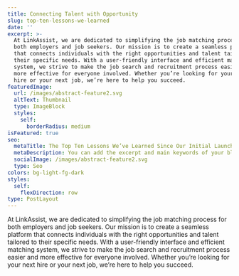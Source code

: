 ```yaml
---
title: Connecting Talent with Opportunity
slug: top-ten-lessons-we-learned
date: ''
excerpt: >-
  At LinkAssist, we are dedicated to simplifying the job matching process for
  both employers and job seekers. Our mission is to create a seamless platform
  that connects individuals with the right opportunities and talent tailored to
  their specific needs. With a user-friendly interface and efficient matching
  system, we strive to make the job search and recruitment process easier and
  more effective for everyone involved. Whether you’re looking for your next
  hire or your next job, we’re here to help you succeed.
featuredImage:
  url: /images/abstract-feature2.svg
  altText: Thumbnail
  type: ImageBlock
  styles:
    self:
      borderRadius: medium
isFeatured: true
seo:
  metaTitle: The Top Ten Lessons We’ve Learned Since Our Initial Launch
  metaDescription: You can add the excerpt and main keywords of your blog post here.
  socialImage: /images/abstract-feature2.svg
  type: Seo
colors: bg-light-fg-dark
styles:
  self:
    flexDirection: row
type: PostLayout
---
```


At LinkAssist, we are dedicated to simplifying the job matching process for both employers and job seekers. Our mission is to create a seamless platform that connects individuals with the right opportunities and talent tailored to their specific needs. With a user-friendly interface and efficient matching system, we strive to make the job search and recruitment process easier and more effective for everyone involved. Whether you’re looking for your next hire or your next job, we’re here to help you succeed.

